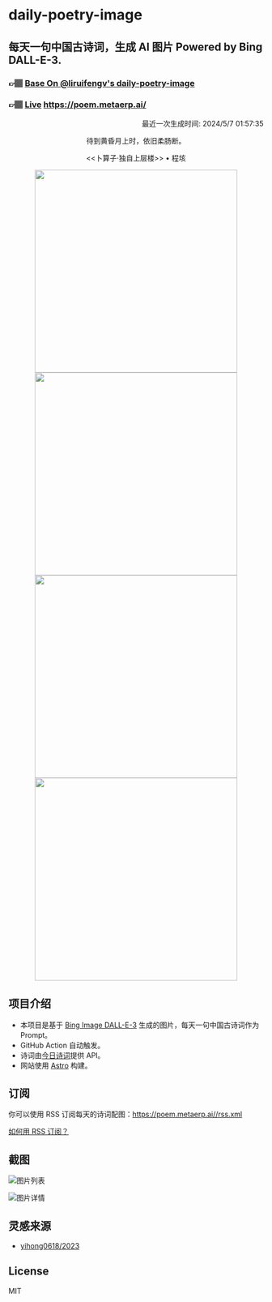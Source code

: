 
# daily-poetry-image

## 每天一句中国古诗词，生成 AI 图片 Powered by Bing DALL-E-3.

### 👉🏽 [Base On @liruifengv's daily-poetry-image](https://github.com/liruifengv/daily-poetry-image)

### 👉🏽 [Live](https://poem.metaerp.ai/) https://poem.metaerp.ai/

<p align="right">
  最近一次生成时间: 2024/5/7 01:57:35
</p>
<p align="center">
待到黄昏月上时，依旧柔肠断。
</p>
<p align="center">
<<卜算子·独自上层楼>> • 程垓
</p>
<p align="center">
<img src="https://tse3.mm.bing.net/th/id/OIG3.m3lTAm3CWlBhv8g1Tz9X" height="400" width="400" />
<img src="https://tse3.mm.bing.net/th/id/OIG3.CDfsuGQX7CWc8hBRr4RG" height="400" width="400" />
<img src="https://tse4.mm.bing.net/th/id/OIG3.z4aXDFhBYJReRjxb8HwE" height="400" width="400" />
<img src="https://tse4.mm.bing.net/th/id/OIG3.OZI1Bs7AYvwQQeBqLGvX" height="400" width="400" />
</p>

## 项目介绍

-   本项目是基于 [Bing Image DALL-E-3](https://www.bing.com/images/create) 生成的图片，每天一句中国古诗词作为 Prompt。
-   GitHub Action 自动触发。
-   诗词由[今日诗词](https://www.jinrishici.com/)提供 API。
-   网站使用 [Astro](https://astro.build) 构建。

## 订阅

你可以使用 RSS 订阅每天的诗词配图：https://poem.metaerp.ai//rss.xml

[如何用 RSS 订阅？](https://zhuanlan.zhihu.com/p/55026716)

## 截图

![图片列表](./screenshots/01.png)

![图片详情](./screenshots/02.png)

## 灵感来源

-   [yihong0618/2023](https://github.com/yihong0618/2023)

## License

MIT
